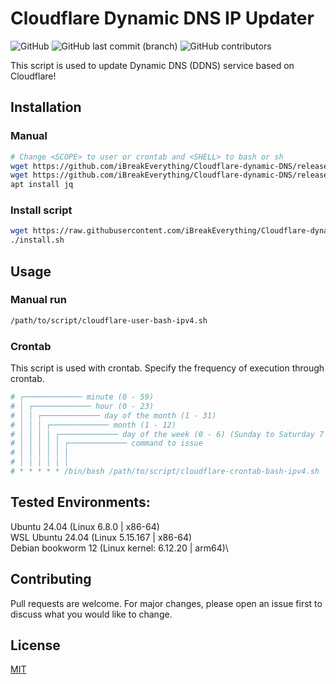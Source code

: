# Cloudflare Dynamic DNS IP Updater
<img alt="GitHub" src="https://img.shields.io/github/license/iBreakEverything/Cloudflare-dynamic-DNS?color=black"> <img alt="GitHub last commit (branch)" src="https://img.shields.io/github/last-commit/iBreakEverything/Cloudflare-dynamic-DNS/main"> <img alt="GitHub contributors" src="https://img.shields.io/github/contributors/iBreakEverything/Cloudflare-dynamic-DNS">

This script is used to update Dynamic DNS (DDNS) service based on Cloudflare!

## Installation

### Manual
```bash
# Change <SCOPE> to user or crontab and <SHELL> to bash or sh
wget https://github.com/iBreakEverything/Cloudflare-dynamic-DNS/releases/latest/download/cloudflare-<SCOPE>-<SHELL>-ipv4.sh
wget https://github.com/iBreakEverything/Cloudflare-dynamic-DNS/releases/latest/download/cloudflare-ddns.conf
apt install jq
```

### Install script
```bash
wget https://raw.githubusercontent.com/iBreakEverything/Cloudflare-dynamic-DNS/refs/heads/main/install.sh
./install.sh
```

## Usage
### Manual run
```bash
/path/to/script/cloudflare-user-bash-ipv4.sh
```

### Crontab
This script is used with crontab. Specify the frequency of execution through crontab.

```bash
# ┌───────────── minute (0 - 59)
# │ ┌───────────── hour (0 - 23)
# │ │ ┌───────────── day of the month (1 - 31)
# │ │ │ ┌───────────── month (1 - 12)
# │ │ │ │ ┌───────────── day of the week (0 - 6) (Sunday to Saturday 7 is also Sunday on some systems)
# │ │ │ │ │ ┌───────────── command to issue                               
# │ │ │ │ │ │
# │ │ │ │ │ │
# * * * * * /bin/bash /path/to/script/cloudflare-crontab-bash-ipv4.sh
```

## Tested Environments:
Ubuntu 24.04 (Linux 6.8.0 | x86-64)\
WSL Ubuntu 24.04 (Linux 5.15.167 | x86-64)\
Debian bookworm 12 (Linux kernel: 6.12.20 | arm64)\

## Contributing
Pull requests are welcome. For major changes, please open an issue first to discuss what you would like to change.

## License
[MIT](https://github.com/K0p1-Git/cloudflare-ddns-updater/blob/main/LICENSE)
